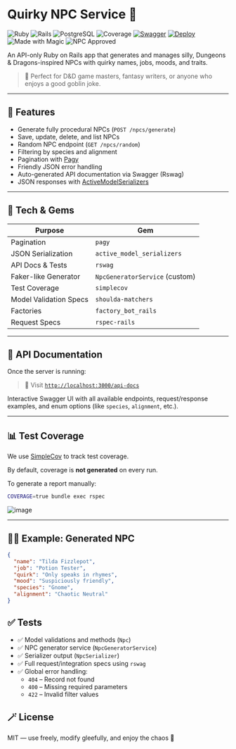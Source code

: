 # Quirky NPC Service 🎲

![Ruby](https://img.shields.io/badge/Ruby-3.2.4-red?logo=ruby)
![Rails](https://img.shields.io/badge/Rails-7.1.5.1-cc0000?logo=rubyonrails)
![PostgreSQL](https://img.shields.io/badge/PostgreSQL-15-blue?logo=postgresql)
![Coverage](https://img.shields.io/badge/coverage-94.94%25-brightgreen)
[![Swagger](https://img.shields.io/badge/docs-Swagger-blue?logo=swagger)](https://quirky-npc-service.onrender.com/api-docs)
[![Deploy](https://img.shields.io/badge/deployed-Render-5b9bd5?logo=render)](https://quirky-npc-service.onrender.com)
![Made with Magic](https://img.shields.io/badge/Made%20with-Magic%E2%9C%A8-purple)
![NPC Approved](https://img.shields.io/badge/NPCs-Quirky%20AF-ff69b4)

An API-only Ruby on Rails app that generates and manages silly, Dungeons & Dragons-inspired NPCs with quirky names, jobs, moods, and traits.

> 🧠 Perfect for D&D game masters, fantasy writers, or anyone who enjoys a good goblin joke.

---

## 🚀 Features

- Generate fully procedural NPCs (`POST /npcs/generate`)
- Save, update, delete, and list NPCs
- Random NPC endpoint (`GET /npcs/random`)
- Filtering by species and alignment
- Pagination with [Pagy](https://github.com/ddnexus/pagy)
- Friendly JSON error handling
- Auto-generated API documentation via Swagger (Rswag)
- JSON responses with [ActiveModelSerializers](https://github.com/rails-api/active_model_serializers)

---

## 🧪 Tech & Gems

| Purpose               | Gem               |
|----------------------|-------------------|
| Pagination           | `pagy`            |
| JSON Serialization   | `active_model_serializers` |
| API Docs & Tests     | `rswag`           |
| Faker-like Generator | `NpcGeneratorService` (custom) |
| Test Coverage        | `simplecov`       |
| Model Validation Specs | `shoulda-matchers` |
| Factories            | `factory_bot_rails` |
| Request Specs        | `rspec-rails`     |

---

## 📘 API Documentation

Once the server is running:

> 🔗 Visit [`http://localhost:3000/api-docs`](http://localhost:3000/api-docs)

Interactive Swagger UI with all available endpoints, request/response examples, and enum options (like `species`, `alignment`, etc.).

---

## 📊 Test Coverage

We use [SimpleCov](https://github.com/simplecov-ruby/simplecov) to track test coverage.

By default, coverage is **not generated** on every run.

To generate a report manually:

```bash
COVERAGE=true bundle exec rspec
```
![image](https://github.com/user-attachments/assets/fcaf0120-d08d-4fdd-a535-f76191296874)


---

## 🧙‍♂️ Example: Generated NPC
```json
{
  "name": "Tilda Fizzlepot",
  "job": "Potion Tester",
  "quirk": "Only speaks in rhymes",
  "mood": "Suspiciously friendly",
  "species": "Gnome",
  "alignment": "Chaotic Neutral"
}
```

## ✅ Tests

- ✅ Model validations and methods (`Npc`)
- ✅ NPC generator service (`NpcGeneratorService`)
- ✅ Serializer output (`NpcSerializer`)
- ✅ Full request/integration specs using `rswag`
- ✅ Global error handling:
  - `404` – Record not found
  - `400` – Missing required parameters
  - `422` – Invalid filter values

## 🪄 License

MIT — use freely, modify gleefully, and enjoy the chaos 🐉
